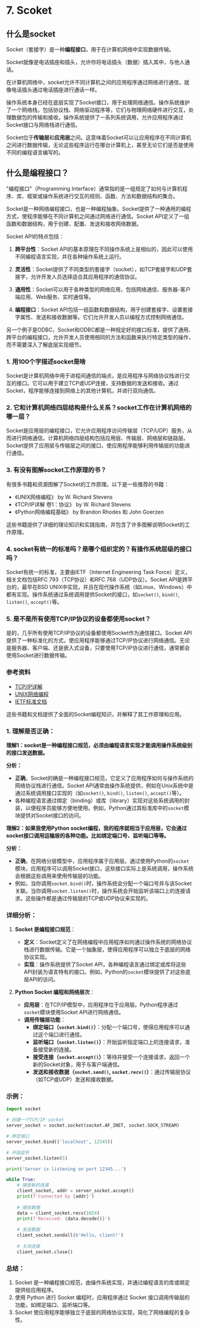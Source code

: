 # 7. Scoket

## 什么是socket

Socket（套接字）是一种**编程接口**，用于在计算机网络中实现数据传输。

Socket就像是电话插座和插头，允许你将电话插头（数据）插入其中，与他人通话。

在计算机网络中，socket允许不同计算机之间的应用程序通过网络进行通信，就像电话插头通过电话插座进行通话一样。

操作系统本身已经在底层实现了Socket接口，用于处理网络通信。操作系统维护了一个网络栈，包括协议栈、网络驱动程序等，它们与物理网络硬件进行交互，处理数据包的传输和接收。操作系统提供了一系列系统调用，允许应用程序通过Socket接口与网络栈进行通信。

Socket位于**传输层**和**应用层**之间。这意味着Socket可以让应用程序在不同计算机之间进行数据传输，无论这些程序运行在哪台计算机上，甚至无论它们是否是使用不同的编程语言编写的。

## 什么是编程接口？
"编程接口"（Programming Interface）通常指的是一组规定了如何与计算机程序、库、框架或操作系统进行交互的规则、函数、方法和数据结构的集合。

Socket是一种网络编程接口，也是一种编程抽象。Socket提供了一种通用的编程方式，使程序能够在不同计算机之间通过网络进行通信。Socket API定义了一组函数和数据结构，用于创建、配置、发送和接收网络数据。

Socket API的特点包括：

1. **跨平台性**：Socket API的基本原理在不同操作系统上是相似的，因此可以使用不同编程语言实现，并在各种操作系统上运行。

2. **灵活性**：Socket提供了不同类型的套接字（socket），如TCP套接字和UDP套接字，允许开发人员选择适合其应用程序的通信协议。

3. **通用性**：Socket可以用于各种类型的网络应用，包括网络通信、服务器-客户端应用、Web服务、实时通信等。

4. **编程接口**：Socket API包括一组函数和数据结构，用于创建套接字、设置套接字属性、发送和接收数据等。它们允许开发人员以编程方式控制网络通信。

另一个例子是ODBC，Socket和ODBC都是一种规定好的接口标准，提供了通用、跨平台的编程接口，允许开发人员使用相同的方法和函数来执行特定类型的操作，而不需要深入了解底层实现细节。

### 1. 用100个字描述socket是啥

Socket是计算机网络中用于进程间通信的端点，是应用程序与网络协议栈进行交互的接口。它可以用于建立TCP或UDP连接，支持数据的发送和接收。通过Socket，程序能够连接到网络上的其他计算机，并进行双向通信。

### 2. 它和计算机网络四层结构是什么关系？socket工作在计算机网络的哪一层？

Socket是应用层的编程接口，它允许应用程序访问传输层（TCP/UDP）服务，从而进行网络通信。计算机网络四层结构包括应用层、传输层、网络层和链路层。Socket提供了应用层与传输层之间的接口，使应用程序能够利用传输层的功能进行通信。

### 3. 有没有图解socket工作原理的书？

有很多书籍和资源图解了Socket的工作原理。以下是一些推荐的书籍：
- 《UNIX网络编程》 by W. Richard Stevens
- 《TCP/IP详解 卷1：协议》 by W. Richard Stevens
- 《Python网络编程基础》 by Brandon Rhodes 和 John Goerzen

这些书籍提供了详细的理论知识和实践指南，并包含了许多图解说明Socket的工作原理。

### 4. socket有统一的标准吗？是哪个组织定的？有操作系统层级的接口吗？

Socket有统一的标准，主要由IETF（Internet Engineering Task Force）定义，相关文档包括RFC 793（TCP协议）和RFC 768（UDP协议）。Socket API是跨平台的，最早在BSD UNIX中实现，并且在现代操作系统（如Linux、Windows）中都有实现。操作系统通过系统调用提供Socket的接口，如`socket()`, `bind()`, `listen()`, `accept()`等。

### 5. 是不是所有使用TCP/IP协议的设备都使用socket？

是的，几乎所有使用TCP/IP协议的设备都使用Socket作为通信接口。Socket API提供了一种标准化的方式，使应用程序能够通过TCP/IP协议进行网络通信。无论是服务器、客户端、还是嵌入式设备，只要使用TCP/IP协议进行通信，通常都会使用Socket进行数据传输。

### 参考资料

- [TCP/IP详解](https://en.wikipedia.org/wiki/TCP/IP_Illustrated)
- [UNIX网络编程](https://en.wikipedia.org/wiki/UNIX_Network_Programming)
- [IETF标准文档](https://www.ietf.org/standards/)

这些书籍和文档提供了全面的Socket编程知识，并解释了其工作原理和应用。

### 1. 理解是否正确：

**理解1：socket是一种编程接口规范，必须由编程语言实现才能调用操作系统级别的接口发送数据。**

**分析：**
- **正确**。Socket的确是一种编程接口规范，它定义了应用程序如何与操作系统的网络协议栈进行通信。Socket API通常由操作系统提供，例如在Unix系统中是通过系统调用接口实现的（如`socket()`, `bind()`, `listen()`, `accept()`等）。
- 各种编程语言通过绑定（binding）或库（library）实现对这些系统调用的封装，以便程序员能够方便地使用。例如，Python通过其标准库中的`socket`模块提供对Socket接口的访问。

**理解2：如果我使用Python socket编程，我的程序就相当于应用层，它会通过socket接口调用运输层的各种功能。比如绑定端口号、监听端口等等。**

**分析：**
- **正确**。在网络分层模型中，应用程序属于应用层。通过使用Python的`socket`模块，应用程序可以调用Socket接口，这些接口实际上是系统调用，操作系统会根据这些调用来使用传输层的功能。
- 例如，当你调用`socket.bind()`时，操作系统会分配一个端口号并与该Socket关联。当你调用`socket.listen()`时，操作系统会开始监听该端口上的连接请求。这些操作都是通过传输层的TCP或UDP协议来实现的。

### 详细分析：

1. **Socket 是编程接口规范**：
   - **定义**：Socket定义了在网络编程中应用程序如何通过操作系统的网络协议栈进行数据传输。它是一个抽象层，使得应用程序可以独立于底层的网络协议实现。
   - **实现**：操作系统提供了Socket API，各种编程语言通过绑定或库将这些API封装为语言特有的接口。例如，Python的`socket`模块提供了对这些底层API的访问。

2. **Python Socket 编程和网络层次**：
   - **应用层**：在TCP/IP模型中，应用程序位于应用层。Python程序通过`socket`模块使用Socket API进行网络通信。
   - **调用传输层功能**：
     - **绑定端口（`socket.bind()`）**：分配一个端口号，使得应用程序可以通过这个端口进行通信。
     - **监听端口（`socket.listen()`）**：开始监听指定端口上的连接请求，准备接受新的连接。
     - **接受连接（`socket.accept()`）**：等待并接受一个连接请求，返回一个新的Socket对象，用于与客户端通信。
     - **发送和接收数据（`socket.send()`, `socket.recv()`）**：通过传输层协议（如TCP或UDP）发送和接收数据。

### 示例：

```python
import socket

# 创建一个TCP/IP socket
server_socket = socket.socket(socket.AF_INET, socket.SOCK_STREAM)

# 绑定端口
server_socket.bind(('localhost', 12345))

# 开始监听
server_socket.listen(5)

print('Server is listening on port 12345...')

while True:
    # 接受新的连接
    client_socket, addr = server_socket.accept()
    print(f'Connected by {addr}')
    
    # 接收数据
    data = client_socket.recv(1024)
    print(f'Received: {data.decode()}')
    
    # 发送数据
    client_socket.sendall(b'Hello, client!')
    
    # 关闭连接
    client_socket.close()
```

### 总结：
1. Socket 是一种编程接口规范，由操作系统实现，并通过编程语言的库或绑定提供给应用程序。
2. 使用 Python 进行 Socket 编程时，应用程序通过 Socket 接口调用传输层的功能，如绑定端口、监听端口等。
3. Socket 使应用程序能够独立于底层的网络协议实现，简化了网络编程的复杂性。